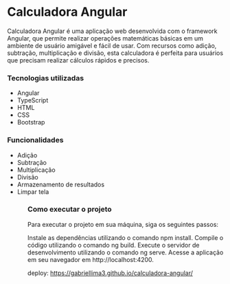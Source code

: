 <h1>Calculadora Angular</h1>
<p>Calculadora Angular é uma aplicação web desenvolvida com o framework Angular, que permite realizar operações matemáticas básicas em um ambiente de usuário amigável e fácil de usar. Com recursos como adição, subtração, multiplicação e divisão, esta calculadora é perfeita para usuários que precisam realizar cálculos rápidos e precisos.</p>

<h3>Tecnologias utilizadas</h3>
<ul>
  <li>Angular</li>
  <li>TypeScript</li>
  <li>HTML</li>
  <li>CSS</li>
  <li>Bootstrap</li>
</ul>

<h3>Funcionalidades</h3>
<ul>
  <li>Adição</li>
  <li>Subtração</li>
  <li>Multiplicação</li>
  <li>Divisão</li>
  <li>Armazenamento de resultados</li>
  <li>Limpar tela</li>
<ul>

<h3>Como executar o projeto</h3>
<p>Para executar o projeto em sua máquina, siga os seguintes passos:</p>

Instale as dependências utilizando o comando npm install.
Compile o código utilizando o comando ng build.
Execute o servidor de desenvolvimento utilizando o comando ng serve.
Acesse a aplicação em seu navegador em http://localhost:4200.


deploy: https://gabriellima3.github.io/calculadora-angular/
